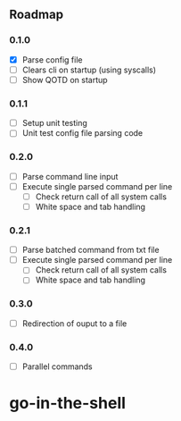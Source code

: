 ## Roadmap

### 0.1.0 

- [x] Parse config file
- [ ] Clears cli on startup (using syscalls)
- [ ] Show QOTD on startup

### 0.1.1
    
- [ ] Setup unit testing
- [ ] Unit test config file parsing code

### 0.2.0

- [ ] Parse command line input
- [ ] Execute single parsed command per line
    - [ ] Check return call of all system calls
    - [ ] White space and tab handling

### 0.2.1

- [ ] Parse batched command from txt file
- [ ] Execute single parsed command per line
    - [ ] Check return call of all system calls
    - [ ] White space and tab handling

### 0.3.0

- [ ] Redirection of ouput to a file

### 0.4.0

- [ ] Parallel commands






# go-in-the-shell

